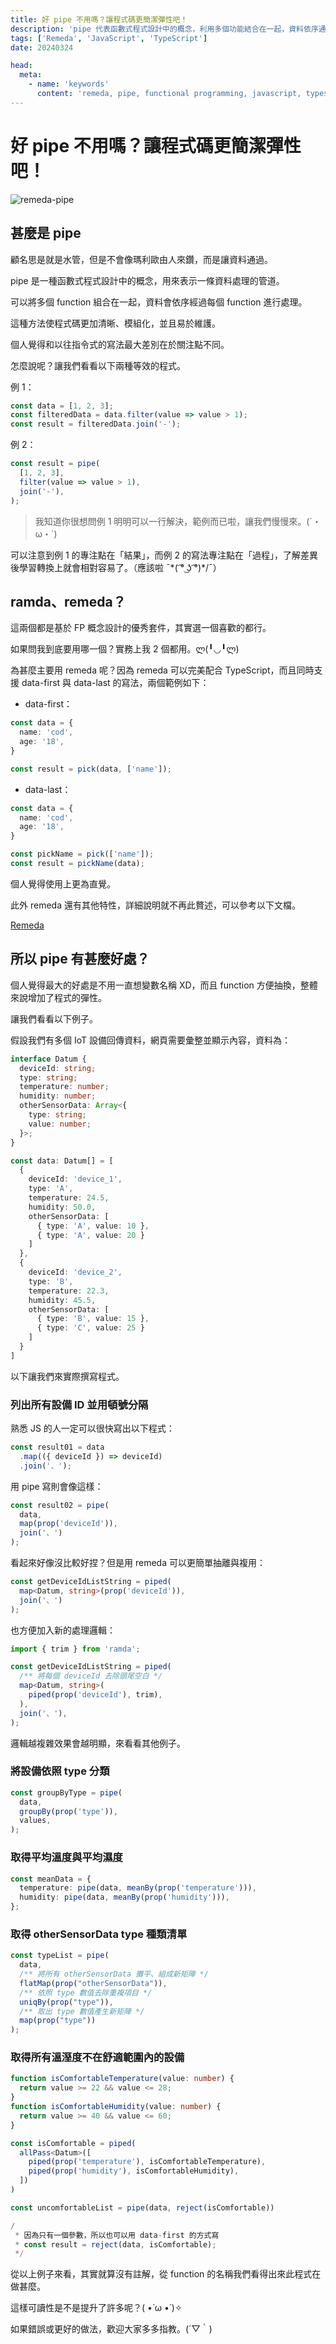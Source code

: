 ```yaml
---
title: 好 pipe 不用嗎？讓程式碼更簡潔彈性吧！
description: 'pipe 代表函數式程式設計中的概念，利用多個功能結合在一起，資料依序通過每個功能進行處理'
tags: ['Remeda', 'JavaScript', 'TypeScript']
date: 20240324

head:
  meta:
    - name: 'keywords'
      content: 'remeda, pipe, functional programming, javascript, typescript'
---
```


# 好 pipe 不用嗎？讓程式碼更簡潔彈性吧！

![remeda-pipe](/remeda-pipe.png)

## 甚麼是 pipe

顧名思是就是水管，但是不會像瑪利歐由人來鑽，而是讓資料通過。

pipe 是一種函數式程式設計中的概念，用來表示一條資料處理的管道。

可以將多個 function 組合在一起，資料會依序經過每個 function 進行處理。

這種方法使程式碼更加清晰、模組化，並且易於維護。

個人覺得和以往指令式的寫法最大差別在於關注點不同。

怎麼說呢？讓我們看看以下兩種等效的程式。

例 1：

```ts
const data = [1, 2, 3];
const filteredData = data.filter(value => value > 1);
const result = filteredData.join('-');
```

例 2：

```ts
const result = pipe(
  [1, 2, 3],
  filter(value => value > 1),
  join('-'),
);
```

> 我知道你很想問例 1 明明可以一行解決，範例而已啦，讓我們慢慢來。(´・ω・`)

可以注意到例 1 的專注點在「結果」，而例 2 的寫法專注點在「過程」，了解差異後學習轉換上就會相對容易了。（應該啦 ¯\*( ͡° ͜ʖ ͡°)*/¯）

## ramda、remeda？

這兩個都是基於 FP 概念設計的優秀套件，其實選一個喜歡的都行。

如果問我到底要用哪一個？實務上我 2 個都用。ლ(╹◡╹ლ)

為甚麼主要用 remeda 呢？因為 remeda 可以完美配合 TypeScript，而且同時支援 data-first 與 data-last 的寫法，兩個範例如下：

- data-first：

```ts
const data = {
  name: 'cod',
  age: '18',
}

const result = pick(data, ['name']);
```

- data-last：

```ts
const data = {
  name: 'cod',
  age: '18',
}

const pickName = pick(['name']);
const result = pickName(data);
```

個人覺得使用上更為直覺。

此外 remeda 還有其他特性，詳細說明就不再此贅述，可以參考以下文檔。

[Remeda](https://remedajs.com/)

## 所以 pipe 有甚麼好處？

個人覺得最大的好處是不用一直想變數名稱 XD，而且 function 方便抽換，整體來說增加了程式的彈性。

讓我們看看以下例子。

假設我們有多個 IoT 設備回傳資料，網頁需要彙整並顯示內容，資料為：

```ts
interface Datum {
  deviceId: string;
  type: string;
  temperature: number;
  humidity: number;
  otherSensorData: Array<{
    type: string;
    value: number;
  }>;
}

const data: Datum[] = [
  {
    deviceId: 'device_1',
    type: 'A',
    temperature: 24.5,
    humidity: 50.0,
    otherSensorData: [
      { type: 'A', value: 10 },
      { type: 'A', value: 20 }
    ]
  },
  {
    deviceId: 'device_2',
    type: 'B',
    temperature: 22.3,
    humidity: 45.5,
    otherSensorData: [
      { type: 'B', value: 15 },
      { type: 'C', value: 25 }
    ]
  }
]
```

以下讓我們來實際撰寫程式。

### 列出所有設備 ID 並用頓號分隔

熟悉 JS 的人一定可以很快寫出以下程式：

```ts
const result01 = data
  .map(({ deviceId }) => deviceId)
  .join('、');
```

用 pipe 寫則會像這樣：

```ts
const result02 = pipe(
  data,
  map(prop('deviceId')),
  join('、')
);
```

看起來好像沒比較好捏？但是用 remeda 可以更簡單抽離與複用：

```ts
const getDeviceIdListString = piped(
  map<Datum, string>(prop('deviceId')),
  join('、')
);
```

也方便加入新的處理邏輯：

```ts
import { trim } from 'ramda';

const getDeviceIdListString = piped(
  /** 將每個 deviceId 去除頭尾空白 */
  map<Datum, string>(
    piped(prop('deviceId'), trim),
  ),
  join('、'),
);
```

邏輯越複雜效果會越明顯，來看看其他例子。

### 將設備依照 type 分類

```ts
const groupByType = pipe(
  data,
  groupBy(prop('type')),
  values,
);
```

### 取得平均溫度與平均濕度

```ts
const meanData = {
  temperature: pipe(data, meanBy(prop('temperature'))),
  humidity: pipe(data, meanBy(prop('humidity'))),
};
```

### 取得 otherSensorData type 種類清單

```ts
const typeList = pipe(
  data,
  /** 將所有 otherSensorData 攤平、組成新矩陣 */
  flatMap(prop("otherSensorData")),
  /** 依照 type 數值去除重複項目 */
  uniqBy(prop("type")),
  /** 取出 type 數值產生新矩陣 */
  map(prop("type"))
);

```

### 取得所有溫溼度不在舒適範圍內的設備

```ts
function isComfortableTemperature(value: number) {
  return value >= 22 && value <= 28;
}
function isComfortableHumidity(value: number) {
  return value >= 40 && value <= 60;
}

const isComfortable = piped(
  allPass<Datum>([
    piped(prop('temperature'), isComfortableTemperature),
    piped(prop('humidity'), isComfortableHumidity),
  ])
)

const uncomfortableList = pipe(data, reject(isComfortable))

/
 * 因為只有一個參數，所以也可以用 data-first 的方式寫
 * const result = reject(data, isComfortable);
 */
```

從以上例子來看，其實就算沒有註解，從 function 的名稱我們看得出來此程式在做甚麼。

這樣可讀性是不是提升了許多呢？( •̀ ω •́ )✧

如果錯誤或更好的做法，歡迎大家多多指教。(´▽｀)
